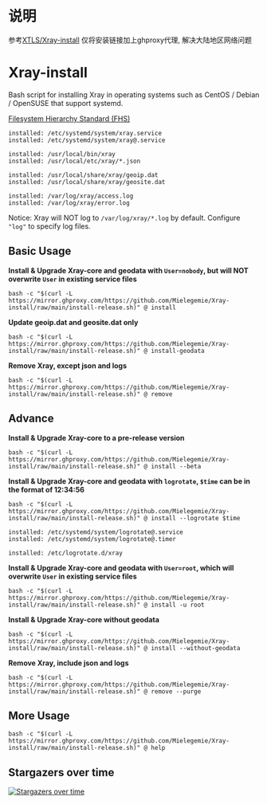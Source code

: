 # 说明

参考[XTLS/Xray-install](https://mirror.ghproxy.com/https://github.com/Mielegemie/Xray-install)
仅将安装链接加上ghproxy代理, 解决大陆地区网络问题

# Xray-install

Bash script for installing Xray in operating systems such as CentOS / Debian / OpenSUSE that support systemd.

[Filesystem Hierarchy Standard (FHS)](https://en.wikipedia.org/wiki/Filesystem_Hierarchy_Standard)

```
installed: /etc/systemd/system/xray.service
installed: /etc/systemd/system/xray@.service

installed: /usr/local/bin/xray
installed: /usr/local/etc/xray/*.json

installed: /usr/local/share/xray/geoip.dat
installed: /usr/local/share/xray/geosite.dat

installed: /var/log/xray/access.log
installed: /var/log/xray/error.log
```

Notice: Xray will NOT log to `/var/log/xray/*.log` by default. Configure `"log"` to specify log files.

## Basic Usage

**Install & Upgrade Xray-core and geodata with `User=nobody`, but will NOT overwrite `User` in existing service files**

```
bash -c "$(curl -L https://mirror.ghproxy.com/https://github.com/Mielegemie/Xray-install/raw/main/install-release.sh)" @ install
```

**Update geoip.dat and geosite.dat only**

```
bash -c "$(curl -L https://mirror.ghproxy.com/https://github.com/Mielegemie/Xray-install/raw/main/install-release.sh)" @ install-geodata
```

**Remove Xray, except json and logs**

```
bash -c "$(curl -L https://mirror.ghproxy.com/https://github.com/Mielegemie/Xray-install/raw/main/install-release.sh)" @ remove
```

## Advance

**Install & Upgrade Xray-core to a pre-release version**

```
bash -c "$(curl -L https://mirror.ghproxy.com/https://github.com/Mielegemie/Xray-install/raw/main/install-release.sh)" @ install --beta
```

**Install & Upgrade Xray-core and geodata with `logrotate`, `$time` can be in the format of 12:34:56**

```
bash -c "$(curl -L https://mirror.ghproxy.com/https://github.com/Mielegemie/Xray-install/raw/main/install-release.sh)" @ install --logrotate $time
```
```
installed: /etc/systemd/system/logrotate@.service
installed: /etc/systemd/system/logrotate@.timer

installed: /etc/logrotate.d/xray
```

**Install & Upgrade Xray-core and geodata with `User=root`, which will overwrite `User` in existing service files**

```
bash -c "$(curl -L https://mirror.ghproxy.com/https://github.com/Mielegemie/Xray-install/raw/main/install-release.sh)" @ install -u root
```

**Install & Upgrade Xray-core without geodata**

```
bash -c "$(curl -L https://mirror.ghproxy.com/https://github.com/Mielegemie/Xray-install/raw/main/install-release.sh)" @ install --without-geodata
```

**Remove Xray, include json and logs**

```
bash -c "$(curl -L https://mirror.ghproxy.com/https://github.com/Mielegemie/Xray-install/raw/main/install-release.sh)" @ remove --purge
```

## More Usage

```
bash -c "$(curl -L https://mirror.ghproxy.com/https://github.com/Mielegemie/Xray-install/raw/main/install-release.sh)" @ help
```

## Stargazers over time

[![Stargazers over time](https://starchart.cc/XTLS/Xray-install.svg)](https://starchart.cc/XTLS/Xray-install)
